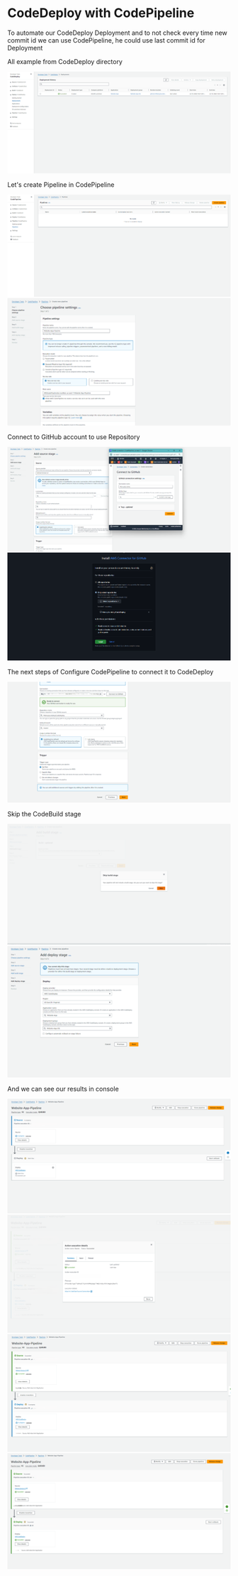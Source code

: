 # CodeDeploy with CodePipeline
To automate our CodeDeploy Deployment and to not check every time new commit id we can use CodePipeline, he could use last commit id for Deployment

All example from CodeDeploy directory

<img src="https://github.com/MatveyGuralskiy/AWS/blob/main/CodeDeploy_CodePipeline/Screens/CodeDeploy_Deployment.png?raw=true">

Let's create Pipeline in CodePipeline

<img src="https://github.com/MatveyGuralskiy/AWS/blob/main/CodeDeploy_CodePipeline/Screens/CodePipeline-1.png?raw=true">

<img src="https://github.com/MatveyGuralskiy/AWS/blob/main/CodeDeploy_CodePipeline/Screens/CodePipeline-2.png?raw=true">

Connect to GitHub account to use Repository

<img src="https://github.com/MatveyGuralskiy/AWS/blob/main/CodeDeploy_CodePipeline/Screens/CodePipeline-3-GitHub.png?raw=true">

<img src="https://github.com/MatveyGuralskiy/AWS/blob/main/CodeDeploy_CodePipeline/Screens/CodePipeline-4-GitHub.png?raw=true">

The next steps of Configure CodePipeline to connect it to CodeDeploy

<img src="https://github.com/MatveyGuralskiy/AWS/blob/main/CodeDeploy_CodePipeline/Screens/CodePipeline-5.png?raw=true">

Skip the CodeBuild stage

<img src="https://github.com/MatveyGuralskiy/AWS/blob/main/CodeDeploy_CodePipeline/Screens/CodePipeline-6-Skip-Build.png?raw=true">

<img src="https://github.com/MatveyGuralskiy/AWS/blob/main/CodeDeploy_CodePipeline/Screens/CodePipeline-7.png?raw=true">

And we can see our results in console

<img src="https://github.com/MatveyGuralskiy/AWS/blob/main/CodeDeploy_CodePipeline/Screens/CodePipeline-8.png?raw=true">

<img src="https://github.com/MatveyGuralskiy/AWS/blob/main/CodeDeploy_CodePipeline/Screens/CodePipeline-9.png?raw=true">

<img src="https://github.com/MatveyGuralskiy/AWS/blob/main/CodeDeploy_CodePipeline/Screens/CodePipeline-10.png?raw=true">

<img src="https://github.com/MatveyGuralskiy/AWS/blob/main/CodeDeploy_CodePipeline/Screens/CodePipeline-11.png?raw=true">
